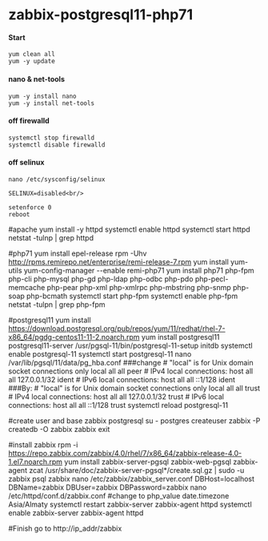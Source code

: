 # zabbix-postgresql11-php71

#### Start<br/>
`yum clean all`<br/>
`yum -y update`<br/>

#### nano & net-tools<br/>
`yum -y install nano`<br/>
`yum -y install net-tools`<br/>

#### off firewalld <br/>
`systemctl stop firewalld` <br/>
`systemctl disable firewalld` <br/>

#### off selinux <br/>
`nano /etc/sysconfig/selinux` <br/>
```
SELINUX=disabled<br/>
```
`setenforce 0`<br/>
`reboot`<br/>

#apache
yum install -y httpd
systemctl enable httpd
systemctl start httpd
netstat -tulnp | grep httpd

#php71
yum install epel-release
rpm -Uhv http://rpms.remirepo.net/enterprise/remi-release-7.rpm
yum install yum-utils
yum-config-manager --enable remi-php71
yum install php71 php-fpm php-cli php-mysql php-gd php-ldap php-odbc php-pdo php-pecl-memcache php-pear php-xml php-xmlrpc php-mbstring php-snmp php-soap php-bcmath
systemctl start php-fpm
systemctl enable php-fpm
netstat -tulpn | grep php-fpm

#postgresql11
yum install https://download.postgresql.org/pub/repos/yum/11/redhat/rhel-7-x86_64/pgdg-centos11-11-2.noarch.rpm
yum install postgresql11 postgresql11-server
/usr/pgsql-11/bin/postgresql-11-setup initdb
systemctl enable postgresql-11
systemctl start postgresql-11
nano /var/lib/pgsql/11/data/pg_hba.conf
	###change
	# "local" is for Unix domain socket connections only
	local   all             all                                     peer
	# IPv4 local connections:
	host    all             all             127.0.0.1/32            ident
	# IPv6 local connections:
	host    all             all             ::1/128                 ident
	###By:
	# "local" is for Unix domain socket connections only
	local   all             all                                     trust
	# IPv4 local connections:
	host    all             all             127.0.0.1/32            trust
	# IPv6 local connections:
	host    all             all             ::1/128                 trust
systemctl reload postgresql-11

#create user and base zabbix postgresql
su - postgres
createuser zabbix -P
createdb -O zabbix zabbix
exit

#install zabbix
rpm -i https://repo.zabbix.com/zabbix/4.0/rhel/7/x86_64/zabbix-release-4.0-1.el7.noarch.rpm
yum install zabbix-server-pgsql zabbix-web-pgsql zabbix-agent
zcat /usr/share/doc/zabbix-server-pgsql*/create.sql.gz | sudo -u zabbix psql zabbix
nano /etc/zabbix/zabbix_server.conf
	DBHost=localhost
	DBName=zabbix
	DBUser=zabbix
	DBPassword=zabbix
nano /etc/httpd/conf.d/zabbix.conf
	#change <IfModule mod_php5.c> to <IfModule mod_php7.c>
	php_value date.timezone Asia/Almaty
systemctl restart zabbix-server zabbix-agent httpd
systemctl enable zabbix-server zabbix-agent httpd

#Finish go to http://ip_addr/zabbix
